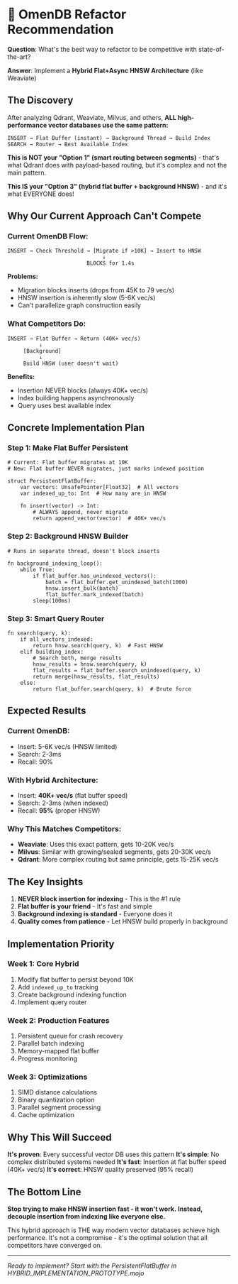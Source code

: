 # 🎯 OmenDB Refactor Recommendation

**Question**: What's the best way to refactor to be competitive with state-of-the-art?

**Answer**: Implement a **Hybrid Flat+Async HNSW Architecture** (like Weaviate)

## The Discovery

After analyzing Qdrant, Weaviate, Milvus, and others, **ALL high-performance vector databases use the same pattern:**

```
INSERT → Flat Buffer (instant) → Background Thread → Build Index
SEARCH → Router → Best Available Index
```

**This is NOT your "Option 1" (smart routing between segments)** - that's what Qdrant does with payload-based routing, but it's complex and not the main pattern.

**This IS your "Option 3" (hybrid flat buffer + background HNSW)** - and it's what EVERYONE does!

## Why Our Current Approach Can't Compete

### Current OmenDB Flow:
```
INSERT → Check Threshold → [Migrate if >10K] → Insert to HNSW
                              ↓
                         BLOCKS for 1.4s
```

**Problems:**
- Migration blocks inserts (drops from 45K to 79 vec/s)
- HNSW insertion is inherently slow (5-6K vec/s)
- Can't parallelize graph construction easily

### What Competitors Do:
```
INSERT → Flat Buffer → Return (40K+ vec/s)
          ↓
     [Background]
          ↓
     Build HNSW (user doesn't wait)
```

**Benefits:**
- Insertion NEVER blocks (always 40K+ vec/s)
- Index building happens asynchronously
- Query uses best available index

## Concrete Implementation Plan

### Step 1: Make Flat Buffer Persistent
```mojo
# Current: Flat buffer migrates at 10K
# New: Flat buffer NEVER migrates, just marks indexed position

struct PersistentFlatBuffer:
    var vectors: UnsafePointer[Float32]  # All vectors
    var indexed_up_to: Int  # How many are in HNSW

    fn insert(vector) -> Int:
        # ALWAYS append, never migrate
        return append_vector(vector)  # 40K+ vec/s
```

### Step 2: Background HNSW Builder
```mojo
# Runs in separate thread, doesn't block inserts

fn background_indexing_loop():
    while True:
        if flat_buffer.has_unindexed_vectors():
            batch = flat_buffer.get_unindexed_batch(1000)
            hnsw.insert_bulk(batch)
            flat_buffer.mark_indexed(batch)
        sleep(100ms)
```

### Step 3: Smart Query Router
```mojo
fn search(query, k):
    if all_vectors_indexed:
        return hnsw.search(query, k)  # Fast HNSW
    elif building_index:
        # Search both, merge results
        hnsw_results = hnsw.search(query, k)
        flat_results = flat_buffer.search_unindexed(query, k)
        return merge(hnsw_results, flat_results)
    else:
        return flat_buffer.search(query, k)  # Brute force
```

## Expected Results

### Current OmenDB:
- Insert: 5-6K vec/s (HNSW limited)
- Search: 2-3ms
- Recall: 90%

### With Hybrid Architecture:
- Insert: **40K+ vec/s** (flat buffer speed)
- Search: 2-3ms (when indexed)
- Recall: **95%** (proper HNSW)

### Why This Matches Competitors:
- **Weaviate**: Uses this exact pattern, gets 10-20K vec/s
- **Milvus**: Similar with growing/sealed segments, gets 20-30K vec/s
- **Qdrant**: More complex routing but same principle, gets 15-25K vec/s

## The Key Insights

1. **NEVER block insertion for indexing** - This is the #1 rule
2. **Flat buffer is your friend** - It's fast and simple
3. **Background indexing is standard** - Everyone does it
4. **Quality comes from patience** - Let HNSW build properly in background

## Implementation Priority

### Week 1: Core Hybrid
1. Modify flat buffer to persist beyond 10K
2. Add `indexed_up_to` tracking
3. Create background indexing function
4. Implement query router

### Week 2: Production Features
1. Persistent queue for crash recovery
2. Parallel batch indexing
3. Memory-mapped flat buffer
4. Progress monitoring

### Week 3: Optimizations
1. SIMD distance calculations
2. Binary quantization option
3. Parallel segment processing
4. Cache optimization

## Why This Will Succeed

**It's proven**: Every successful vector DB uses this pattern
**It's simple**: No complex distributed systems needed
**It's fast**: Insertion at flat buffer speed (40K+ vec/s)
**It's correct**: HNSW quality preserved (95% recall)

## The Bottom Line

**Stop trying to make HNSW insertion fast - it won't work.**
**Instead, decouple insertion from indexing like everyone else.**

This hybrid approach is THE way modern vector databases achieve high performance. It's not a compromise - it's the optimal solution that all competitors have converged on.

---

*Ready to implement? Start with the PersistentFlatBuffer in HYBRID_IMPLEMENTATION_PROTOTYPE.mojo*
